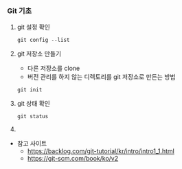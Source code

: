 ### Git 기초 

1. git 설정 확인<br>
	```
	git config --list 
	```

2. git 저장소 만들기
	* 다른 저장소를 clone
	* 버전 관리를 하지 않는 디렉토리를 git 저장소로 만든는 방법<br>
	``` 
	git init 
	```
	
3. git 상태 확인<br>
	```
	git status
	```

4. 
		
* 참고 사이트<br>
	* <https://backlog.com/git-tutorial/kr/intro/intro1_1.html>
	* <https://git-scm.com/book/ko/v2>





	